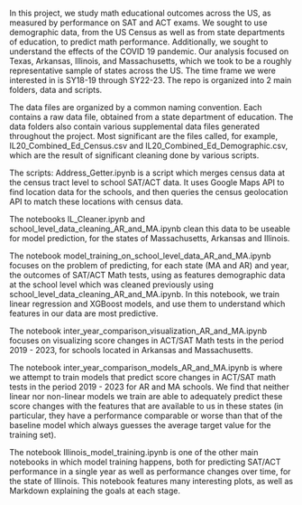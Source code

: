 In this project, we study math educational outcomes across the US, as measured by performance on SAT and ACT exams. 
We sought to use demographic data, from the US Census as well as from state departments of education, to predict math performance. Additionally, we sought to understand the effects of the COVID 19 pandemic. 
Our analysis focused on Texas, Arkansas, Illinois, and Massachusetts, which we took to be a roughly representative sample of states across the US. The time frame we were interested in is SY18-19 through SY22-23.
The repo is organized into 2 main folders, data and scripts.

The data files are organized by a common naming convention. Each contains a raw data file, obtained from a state department of education. The data folders also contain various supplemental data files generated throughout the project. Most significant are the files called, for example, IL20_Combined_Ed_Census.csv and IL20_Combined_Ed_Demographic.csv, which are the result of significant cleaning done by various scripts. 

The scripts: 
Address_Getter.ipynb is a script which merges census data at the census tract level to school SAT/ACT data. It uses Google Maps API to find location data for the schools, and then queries the census geolocation API to match these locations with census data.

The notebooks IL_Cleaner.ipynb and school_level_data_cleaning_AR_and_MA.ipynb clean this data to be useable for model prediction, for the states of Massachusetts, Arkansas and Illinois.

The notebook model_training_on_school_level_data_AR_and_MA.ipynb focuses on the problem of predicting, for each state (MA and AR) and year, the outcomes of SAT/ACT Math tests, using as features demographic data at the school level which was cleaned previously using school_level_data_cleaning_AR_and_MA.ipynb. In this notebook, we train linear regression and XGBoost models, and use them to understand which features in our data are most predictive.

The notebook inter_year_comparison_visualization_AR_and_MA.ipynb focuses on visualizing score changes in ACT/SAT Math tests in the period 2019 - 2023, for schools located in Arkansas and Massachusetts.

The notebook inter_year_comparison_models_AR_and_MA.ipynb is where we attempt to train models that predict score changes in ACT/SAT math tests in the period 2019 - 2023 for AR and MA schools. We find that neither linear nor non-linear models we train are able to adequately predict these score changes with the features that are available to us in these states (in particular, they have a performance comparable or worse than that of the baseline model which always guesses the average target value for the training set). 

The notebook Illinois_model_training.ipynb is one of the other main notebooks in which model training happens, both for predicting SAT/ACT performance in a single year as well as performance changes over time, for the state of Illinois. This notebook features many interesting plots, as well as Markdown explaining the goals at each stage. 

